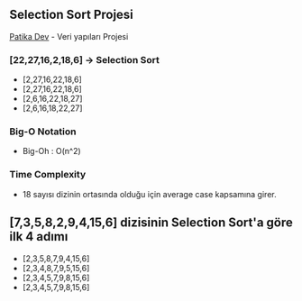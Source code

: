 ## Selection Sort Projesi

[Patika Dev](https://www.patika.dev) - Veri yapıları Projesi

### [22,27,16,2,18,6] -> Selection Sort

* [2,27,16,22,18,6] 
* [2,27,16,22,18,6] 
* [2,6,16,22,18,27] 
* [2,6,16,18,22,27]

### Big-O Notation 

 * Big-Oh  : O(n^2)

### Time Complexity

* 18 sayısı dizinin ortasında olduğu için average case kapsamına girer.

## [7,3,5,8,2,9,4,15,6] dizisinin Selection Sort'a göre ilk 4 adımı

* [2,3,5,8,7,9,4,15,6] 
* [2,3,4,8,7,9,5,15,6] 
* [2,3,4,5,7,9,8,15,6] 
* [2,3,4,5,7,9,8,15,6]